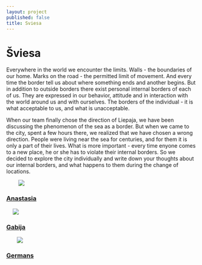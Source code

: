 ```yaml
---
layout: project
published: false
title: Sviesa
---
```



# Šviesa

Everywhere in the world we encounter the limits. Walls - the boundaries of our home. Marks on the road - the permitted limit of movement. And every time the border tell us about where  something ends and another begins. But in addition to outside borders there exist personal internal borders of each of us. They are expressed in our behavior, attitude and in interaction with the world around us and with ourselves. The borders of the individual - it is what acceptable to us, and what is unacceptable. 

When our team finally chose the direction of Liepaja, we have been discussing the phenomenon of the sea as a border. But when we came to the city, spent a few hours there, we realized that we have chosen a wrong direction. People were living near the sea for centuries, and for them it is only a part of their lives. What is more important - every time enyone comes to a new place, he or she has to violate their internal borders. So we decided to explore the city individually and write down your thoughts about our internal borders, and what happens to them during the change of locations.


<div class="row" style="text-align: center;">
	<div class="small-12 columns medium-4 columns">
      <a href="#nastja">
    <div class="panel">
		<img src="nastja.jpg">
        <br>
        <h3>Anastasia</h3>  
    </div>
    </a>
	</div>
	<div class="small-12 columns medium-4 columns">
      <a href="#gabija">
    <div class="panel">
		<img src="gabija.JPG">
        <br>
        <h3>Gabija</h3>
	</div>
    </a>
    </div>
	<div class="small-12 columns medium-4 columns">
    <a href="#germans">
    <div class="panel">
		<img src="germans.JPG">
        <br>
        <h3>Germans</h3>
	</div>
    </a>
    </div>
</div>

<br>




